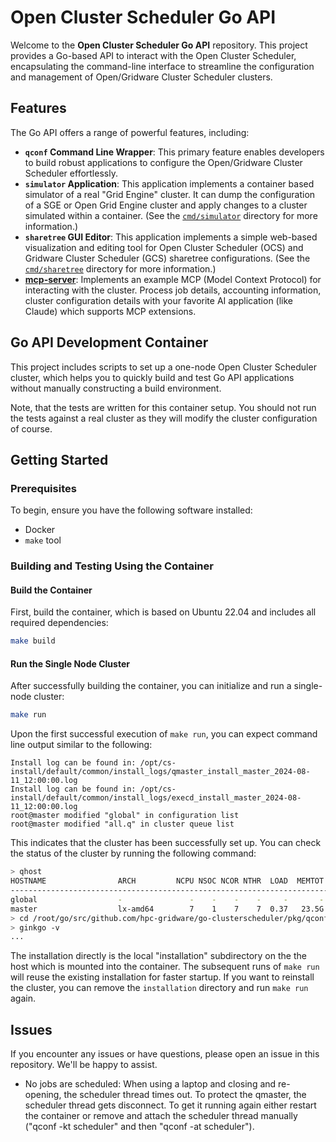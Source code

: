 # Open Cluster Scheduler Go API

Welcome to the **Open Cluster Scheduler Go API** repository. This project provides
a Go-based API to interact with the Open Cluster Scheduler, encapsulating the
command-line interface to streamline the configuration and management of
Open/Gridware Cluster Scheduler clusters.

## Features

The Go API offers a range of powerful features, including:

- **`qconf` Command Line Wrapper**: This primary feature enables
developers to build robust applications to configure the Open/Gridware
Cluster Scheduler effortlessly.
- **`simulator` Application**: This application implements a
container based simulator of a real "Grid Engine" cluster. It can
dump the configuration of a SGE or Open Grid Engine cluster and
apply changes to a cluster simulated within a container.
(See the [`cmd/simulator`](cmd/simulator) directory for more information.)
- **`sharetree` GUI Editor**: This application implements a
simple web-based visualization and editing tool for Open Cluster
Scheduler (OCS) and Gridware Cluster Scheduler (GCS) sharetree
configurations.
(See the [`cmd/sharetree`](cmd/sharetree) directory for more information.)
- **[mcp-server](https://github.com/hpc-gridware/go-clusterscheduler/tree/main/cmd/describe-mcp)**: Implements an example MCP (Model Context Protocol) for
interacting with the cluster. Process job details, accounting information,
cluster configuration details with your favorite AI application (like Claude)
which supports MCP extensions.

## Go API Development Container

This project includes scripts to set up a one-node Open Cluster Scheduler
cluster, which helps you to quickly build and test Go API applications
without manually constructing a build environment.

Note, that the tests are written for this container setup. You should
not run the tests against a real cluster as they will modify the cluster
configuration of course.

## Getting Started

### Prerequisites

To begin, ensure you have the following software installed:

- Docker
- `make` tool

### Building and Testing Using the Container

#### Build the Container

First, build the container, which is based on Ubuntu 22.04
and includes all required dependencies:

```bash
make build
```

#### Run the Single Node Cluster

After successfully building the container, you can initialize and
run a single-node cluster:

```bash
make run
```

Upon the first successful execution of `make run`, you can expect
command line output similar to the following:

```shell
Install log can be found in: /opt/cs-install/default/common/install_logs/qmaster_install_master_2024-08-11_12:00:00.log
Install log can be found in: /opt/cs-install/default/common/install_logs/execd_install_master_2024-08-11_12:00:00.log
root@master modified "global" in configuration list
root@master modified "all.q" in cluster queue list
```

This indicates that the cluster has been successfully set up. You can
check the status of the cluster by running the following command:

```bash
> qhost
HOSTNAME                ARCH         NCPU NSOC NCOR NTHR  LOAD  MEMTOT  MEMUSE  SWAPTO  SWAPUS
----------------------------------------------------------------------------------------------
global                  -               -    -    -    -     -       -       -       -       -
master                  lx-amd64        7    1    7    7  0.37   23.5G  838.0M    3.0G     0.0
> cd /root/go/src/github.com/hpc-gridware/go-clusterscheduler/pkg/qconf
> ginkgo -v
...
```

The installation directly is the local "installation" subdirectory on the
the host which is mounted into the container. The subsequent runs of `make run`
will reuse the existing installation for faster startup. If you want to
reinstall the cluster, you can remove the `installation` directory and
run `make run` again.

## Issues

If you encounter any issues or have questions, please open an issue in
this repository. We'll be happy to assist.

- No jobs are scheduled: When using a laptop and closing and re-opening, the
  scheduler thread times out. To protect the qmaster, the scheduler thread
  gets disconnect. To get it running again either restart the container or
  remove and attach the scheduler thread manually ("qconf -kt scheduler" and
  then "qconf -at scheduler").
